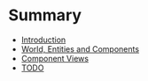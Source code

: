 # Summary

- [Introduction](./01_introduction.md)
- [World, Entities and Components](./02_world_entities_and_components.md)
- [Component Views](./03_component_views.md)
- [TODO](./todo.md)